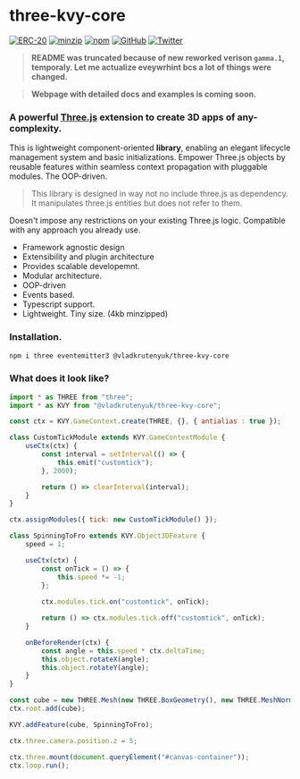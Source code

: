 
# three-kvy-core

[![ERC-20](https://img.shields.io/badge/Donate-ERC--20-black)](https://etherscan.io/address/0xF348AB28dB048CbFF18095b428ac9Da4f1A7a90e)
[![minzip](https://badgen.net/bundlephobia/minzip/@vladkrutenyuk/three-kvy-core)](https://bundlephobia.com/package/@vladkrutenyuk/three-kvy-core)
[![npm](https://img.shields.io/npm/v/@vladkrutenyuk/three-kvy-core)](https://www.npmjs.com/package/@vladkrutenyuk/three-kvy-core)
[![GitHub](https://img.shields.io/github/stars/vladkrutenyuk/three-kvy-core?style=social)](https://github.com/vladkrutenyuk/three-kvy-core)
[![Twitter](https://img.shields.io/twitter/follow/vladkrutenyuk
)](https://x.com/vladkrutenyuk)


> **README was truncated because of new reworked verison `gamma.1`, temporaly.
> Let me actualize eveywrhint bcs a lot of things were changed.**

> **Webpage with detailed docs and examples is coming soon.**

### **A powerful [Three.js](https://threejs.org/) extension to create 3D apps of any-complexity.**

This is lightweight component-oriented **library**, enabling an elegant lifecycle management system and basic initializations.
Empower Three.js objects by reusable features within seamless context propagation with pluggable modules.
The OOP-driven.


> This library is designed in way not no include three.js as dependency.  
> It manipulates three.js entities but does not refer to them.

Doesn't impose any restrictions on your existing Three.js logic. Compatible with any approach you already use.

- Framework agnostic design
- Extensibility and plugin architecture
- Provides scalable developemnt.
- Modular architecture.
- OOP-driven
- Events based.
- Typescript support.
- Lightweight. Tiny size. (4kb minzipped)




### **Installation.**  
```sh
npm i three eventemitter3 @vladkrutenyuk/three-kvy-core 
```

### What does it look like?

```js
import * as THREE from "three";
import * as KVY from "@vladkrutenyuk/three-kvy-core";

const ctx = KVY.GameContext.create(THREE, {}, { antialias : true });

class CustomTickModule extends KVY.GameContextModule {
    useCtx(ctx) {
        const interval = setInterval(() => {
            this.emit("customtick");
        }, 2000);

        return () => clearInterval(interval);
    }
}

ctx.assignModules({ tick: new CustomTickModule() });

class SpinningToFro extends KVY.Object3DFeature {
    speed = 1;

    useCtx(ctx) {
        const onTick = () => {
            this.speed *= -1;
        };
        
        ctx.modules.tick.on("customtick", onTick);

        return () => ctx.modules.tick.off("customtick", onTick);
    }

    onBeforeRender(ctx) {
        const angle = this.speed * ctx.deltaTime;
        this.object.rotateX(angle);
        this.object.rotateY(angle);
    }
}

const cube = new THREE.Mesh(new THREE.BoxGeometry(), new THREE.MeshNormalMaterial() );
ctx.root.add(cube);

KVY.addFeature(cube, SpinningToFro);

ctx.three.camera.position.z = 5;

ctx.three.mount(document.queryElement("#canvas-container"));
ctx.loop.run();
```


